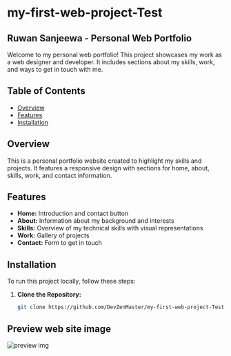 # my-first-web-project-Test
## Ruwan Sanjeewa - Personal Web Portfolio

Welcome to my personal web portfolio! This project showcases my work as a web designer and developer. It includes sections about my skills, work, and ways to get in touch with me.

## Table of Contents

- [Overview](#overview)
- [Features](#features)
- [Installation](#installation)

## Overview

This is a personal portfolio website created to highlight my skills and projects. It features a responsive design with sections for home, about, skills, work, and contact information.

## Features

- **Home:** Introduction and contact button
- **About:** Information about my background and interests
- **Skills:** Overview of my technical skills with visual representations
- **Work:** Gallery of projects
- **Contact:** Form to get in touch

## Installation

To run this project locally, follow these steps:

1. **Clone the Repository:**

   ```bash
   git clone https://github.com/DevZenMaster/my-first-web-project-Test.git
## Preview web site image
![preview img](assets/img/preview.png)
